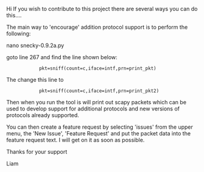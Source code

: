 Hi
If you wish to contribute to this project there are several ways you can do this....

The main way to 'encourage' addition protocol support is to perform the following:

nano snecky-0.9.2a.py 

goto line 267 and find the line shown below:

                pkt=sniff(count=c,iface=intf,prn=print_pkt)

The change this line to 

                pkt=sniff(count=c,iface=intf,prn=print_pkt2)

Then when you run the tool is will print out scapy packets which can be used to develop support for additional protocols and new versions of protocols already supported. 

You can then create a feature request by selecting 'issues' from the upper menu, the 'New Issue', 'Feature Request' and put the packet data into the feature request text. I will get on it as soon as possible. 

Thanks for your support

Liam
                
